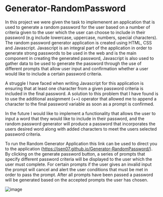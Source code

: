 # Generator-RandomPassword

In this project we were given the task to implemenent an application that is used to generate a random password for the user based on a number of criteria given to the user which the user can choose to include in their password (e.g include lowercase, uppercase, numbers, special characters). The random password generator application is created using HTML, CSS and Javascript. Javascript is an integral part of the application in order to generate strong passwords to be used in the web and is the main component in creating the generated password, Javascript is also used to gather data to be used to generate the password through the use of different prompts that allow user input and confirmation whether a user would like to include a certain password criteria.

A struggle I have faced when writing Javascript for this application is ensuring that at least one character from a given password criteria is included in the final password. A solution to this problem that I have found is to use the additional assignment (+=) operator that allowed me to append a character to the final password variable as soon as a prompt is confirmed.

In the future I would like to implement a functionality that allows the user to input a word that they would like to include in their password, and the random password generator will produce a password that incorporates the users desired word along with added characters to meet the users selected password criteria.

To run the Random Generator Application this link can be used to direct you to the application (https://jsen07.github.io/Generator-RandomPassword/). By clicking on the generate password button, a series of prompts that specify different password criteria will be displayed to the user which the user must complete. For certain prompts if the user gives an invalid input the prompt will cancel and alert the user conditions that must be met in order to pass the prompt. After all prompts have been passed a password will be generated based on the accepted prompts the user has chosen. 


![image](https://user-images.githubusercontent.com/56829664/219488852-7f97ad52-2357-4dfd-b174-19d37203a64a.png)
